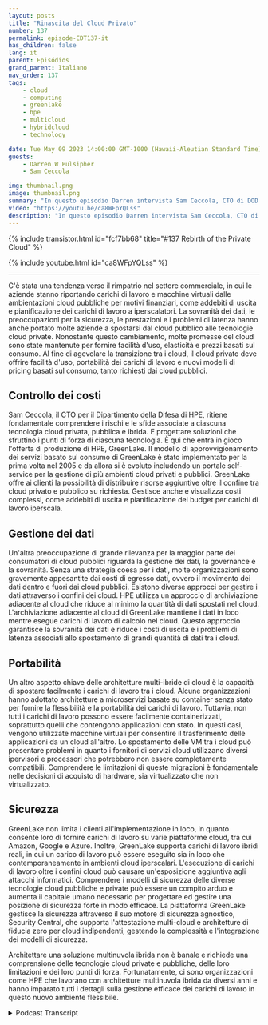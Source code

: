 ```yaml
---
layout: posts
title: "Rinascita del Cloud Privato"
number: 137
permalink: episode-EDT137-it
has_children: false
lang: it
parent: Episódios
grand_parent: Italiano
nav_order: 137
tags:
    - cloud
    - computing
    - greenlake
    - hpe
    - multicloud
    - hybridcloud
    - technology

date: Tue May 09 2023 14:00:00 GMT-1000 (Hawaii-Aleutian Standard Time)
guests:
    - Darren W Pulsipher
    - Sam Ceccola

img: thumbnail.png
image: thumbnail.png
summary: "In questo episodio Darren intervista Sam Ceccola, CTO di DOD per HPE, riguardo ai nuovi modelli di business e tecnologia che stanno cambiando il modo in cui le organizzazioni consumano il cloud ibrido."
video: "https://youtu.be/ca8WFpYQLss"
description: "In questo episodio Darren intervista Sam Ceccola, CTO di DOD per HPE, riguardo ai nuovi modelli di business e tecnologia che stanno cambiando il modo in cui le organizzazioni consumano il cloud ibrido."
---
```


<div>
{% include transistor.html id="fcf7bb68" title="#137 Rebirth of the Private Cloud" %}

{% include youtube.html id="ca8WFpYQLss" %}
</div>

---

C'è stata una tendenza verso il rimpatrio nel settore commerciale, in cui le aziende stanno riportando carichi di lavoro e macchine virtuali dalle ambientazioni cloud pubbliche per motivi finanziari, come addebiti di uscita e pianificazione dei carichi di lavoro a iperscalatori. La sovranità dei dati, le preoccupazioni per la sicurezza, le prestazioni e i problemi di latenza hanno anche portato molte aziende a spostarsi dal cloud pubblico alle tecnologie cloud private. Nonostante questo cambiamento, molte promesse del cloud sono state mantenute per fornire facilità d'uso, elasticità e prezzi basati sul consumo. Al fine di agevolare la transizione tra i cloud, il cloud privato deve offrire facilità d'uso, portabilità dei carichi di lavoro e nuovi modelli di pricing basati sul consumo, tanto richiesti dai cloud pubblici.

## Controllo dei costi

Sam Ceccola, il CTO per il Dipartimento della Difesa di HPE, ritiene fondamentale comprendere i rischi e le sfide associate a ciascuna tecnologia cloud privata, pubblica e ibrida. E progettare soluzioni che sfruttino i punti di forza di ciascuna tecnologia. È qui che entra in gioco l'offerta di produzione di HPE, GreenLake. Il modello di approvvigionamento dei servizi basato sul consumo di GreenLake è stato implementato per la prima volta nel 2005 e da allora si è evoluto includendo un portale self-service per la gestione di più ambienti cloud privati e pubblici. GreenLake offre ai clienti la possibilità di distribuire risorse aggiuntive oltre il confine tra cloud privato e pubblico su richiesta. Gestisce anche e visualizza costi complessi, come addebiti di uscita e pianificazione del budget per carichi di lavoro iperscala.

## Gestione dei dati

Un'altra preoccupazione di grande rilevanza per la maggior parte dei consumatori di cloud pubblici riguarda la gestione dei dati, la governance e la sovranità. Senza una strategia coesa per i dati, molte organizzazioni sono gravemente appesantite dai costi di egresso dati, ovvero il movimento dei dati dentro e fuori dai cloud pubblici. Esistono diverse approcci per gestire i dati attraverso i confini dei cloud. HPE utilizza un approccio di archiviazione adiacente al cloud che riduce al minimo la quantità di dati spostati nel cloud. L'archiviazione adiacente al cloud di GreenLake mantiene i dati in loco mentre esegue carichi di lavoro di calcolo nel cloud. Questo approccio garantisce la sovranità dei dati e riduce i costi di uscita e i problemi di latenza associati allo spostamento di grandi quantità di dati tra i cloud.

## Portabilità

Un altro aspetto chiave delle architetture multi-ibride di cloud è la capacità di spostare facilmente i carichi di lavoro tra i cloud. Alcune organizzazioni hanno adottato architetture a microservizi basate su container senza stato per fornire la flessibilità e la portabilità dei carichi di lavoro. Tuttavia, non tutti i carichi di lavoro possono essere facilmente containerizzati, soprattutto quelli che contengono applicazioni con stato. In questi casi, vengono utilizzate macchine virtuali per consentire il trasferimento delle applicazioni da un cloud all'altro. Lo spostamento delle VM tra i cloud può presentare problemi in quanto i fornitori di servizi cloud utilizzano diversi ipervisori e processori che potrebbero non essere completamente compatibili. Comprendere le limitazioni di queste migrazioni è fondamentale nelle decisioni di acquisto di hardware, sia virtualizzato che non virtualizzato.

## Sicurezza

GreenLake non limita i clienti all'implementazione in loco, in quanto consente loro di fornire carichi di lavoro su varie piattaforme cloud, tra cui Amazon, Google e Azure. Inoltre, GreenLake supporta carichi di lavoro ibridi reali, in cui un carico di lavoro può essere eseguito sia in loco che contemporaneamente in ambienti cloud iperscalari. L'esecuzione di carichi di lavoro oltre i confini cloud può causare un'esposizione aggiuntiva agli attacchi informatici. Comprendere i modelli di sicurezza delle diverse tecnologie cloud pubbliche e private può essere un compito arduo e aumenta il capitale umano necessario per progettare ed gestire una posizione di sicurezza forte in modo efficace. La piattaforma GreenLake gestisce la sicurezza attraverso il suo motore di sicurezza agnostico, Security Central, che supporta l'attestazione multi-cloud e architetture di fiducia zero per cloud indipendenti, gestendo la complessità e l'integrazione dei modelli di sicurezza.

Architettare una soluzione multinuvola ibrida non è banale e richiede una comprensione delle tecnologie cloud private e pubbliche, delle loro limitazioni e dei loro punti di forza. Fortunatamente, ci sono organizzazioni come HPE che lavorano con architetture multinuvola ibrida da diversi anni e hanno imparato tutti i dettagli sulla gestione efficace dei carichi di lavoro in questo nuovo ambiente flessibile.



<details>
<summary> Podcast Transcript </summary>

<p></p>

</details>
